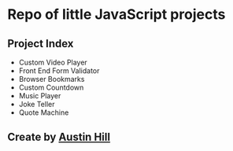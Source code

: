 # Repo of little JavaScript projects

## Project Index

- Custom Video Player
- Front End Form Validator
- Browser Bookmarks
- Custom Countdown
- Music Player
- Joke Teller
- Quote Machine

## Create by [Austin Hill](https://github.com/akinghill)